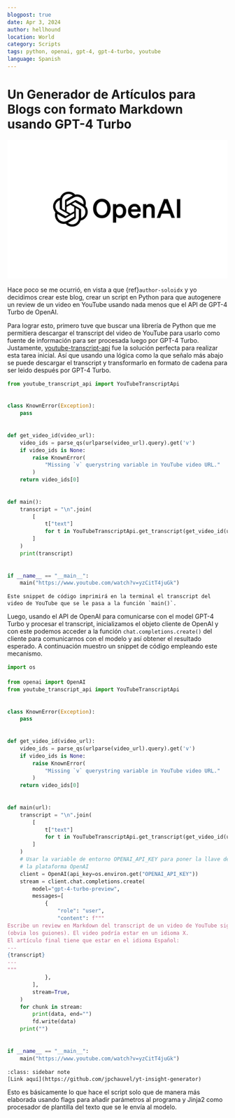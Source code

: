 ```yaml
---
blogpost: true
date: Apr 3, 2024
author: hellhound
location: World
category: Scripts 
tags: python, openai, gpt-4, gpt-4-turbo, youtube
language: Spanish
---
```


# Un Generador de Artículos para Blogs con formato Markdown usando GPT-4 Turbo

![openai](/_static/images/openai.png)

Hace poco se me ocurrió, en vista a que {ref}`author-soloidx` y yo decidimos crear este blog, crear un script en Python para que autogenere un review de un video en YouTube usando nada menos que el API de GPT-4 Turbo de OpenAI.

Para lograr esto, primero tuve que buscar una librería de Python que me permitiera descargar el transcript del video de YouTube para usarlo como fuente de información para ser procesada luego por GPT-4 Turbo. Justamente, [youtube-transcript-api](https://pypi.org/project/youtube-transcript-api/) fue la solución perfecta para realizar esta tarea inicial. Así que usando una lógica como la que señalo más abajo se puede descargar el transcript y transformarlo en formato de cadena para ser leido después por GPT-4 Turbo.


```python
from youtube_transcript_api import YouTubeTranscriptApi


class KnownError(Exception):
    pass


def get_video_id(video_url):
    video_ids = parse_qs(urlparse(video_url).query).get('v')
    if video_ids is None:
        raise KnownError(
            "Missing `v` querystring variable in YouTube video URL."
        )
    return video_ids[0]


def main():
    transcript = "\n".join(
        [
            t["text"]
            for t in YouTubeTranscriptApi.get_transcript(get_video_id(url))
        ]
    )
    print(transcript)


if __name__ == "__main__":
    main("https://www.youtube.com/watch?v=yzCitT4juGk")
```

```{admonition} Nota
Este snippet de código imprimirá en la terminal el transcript del video de YouTube que se le pasa a la función `main()`.
```


Luego, usando el API de OpenAI para comunicarse con el model GPT-4 Turbo y procesar el transcript, inicializamos el objeto cliente de OpenAI y con este podemos acceder a la función `chat.completions.create()` del cliente para comunicarnos con el modelo y así obtener el resultado esperado. A continuación muestro un snippet de código empleando este mecanismo.


```python
import os

from openai import OpenAI
from youtube_transcript_api import YouTubeTranscriptApi


class KnownError(Exception):
    pass


def get_video_id(video_url):
    video_ids = parse_qs(urlparse(video_url).query).get('v')
    if video_ids is None:
        raise KnownError(
            "Missing `v` querystring variable in YouTube video URL."
        )
    return video_ids[0]


def main(url):
    transcript = "\n".join(
        [
            t["text"]
            for t in YouTubeTranscriptApi.get_transcript(get_video_id(url))
        ]
    )
    # Usar la variable de entorno OPENAI_API_KEY para poner la llave del API de
    # la plataforma OpenAI
    client = OpenAI(api_key=os.environ.get("OPENAI_API_KEY"))
    stream = client.chat.completions.create(
        model="gpt-4-turbo-preview",
        messages=[
            {
                "role": "user",
                "content": f"""
Escribe un review en Markdown del transcript de un video de YouTube siguiente
(obvia los guiones). El video podría estar en un idioma X.
El artículo final tiene que estar en el idioma Español:
---
{transcript}
---
"""
            },
        ],
        stream=True,
    )
    for chunk in stream:
        print(data, end="")
        fd.write(data)
    print("")


if __name__ == "__main__":
    main("https://www.youtube.com/watch?v=yzCitT4juGk")
```

```{admonition} Repositorio de GitHub
:class: sidebar note
[Link aquí](https://github.com/jpchauvel/yt-insight-generator)
```

Esto es básicamente lo que hace el script solo que de manera más elaborada usando flags para añadir parámetros al programa y Jinja2 como procesador de plantilla del texto que se le envía al modelo.
